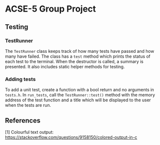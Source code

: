 # ACSE-5 Group Project

## Testing

### TestRunner

The `TestRunner` class keeps track of how many tests have passed and how many have failed. The class has a `test` method which prints the status of each test to the terminal. When the destructor is called, a summary is presented. It also includes static helper methods for testing.

### Adding tests

To add a unit test, create a function with a bool return and no arguments in `tests.h`. In `run_tests`, call the `TestRunner::test()` method with the memory address of the test function and a title which will be displayed to the user when the tests are run.

## References

[1] Colourful text output:
<https://stackoverflow.com/questions/9158150/colored-output-in-c>
